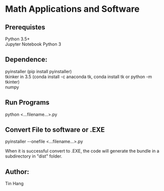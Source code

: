 # Math Applications and Software

## Prerequistes  
Python 3.5+  
Jupyter Notebook Python 3  

## Dependence:  
pyinstaller (pip install pyinstaller)  
tkinker in 3.5 (conda install -c anaconda tk, conda install tk or python -m tkinter)  
numpy 

## Run Programs  
python <...filename...>.py

## Convert File to software or .EXE  
pyinstaller --onefile <...filename...>.py

When it is successful convert to .EXE, the code will generate the bundle in a subdirectory in "dist" folder.

## Author:  
Tin Hang
